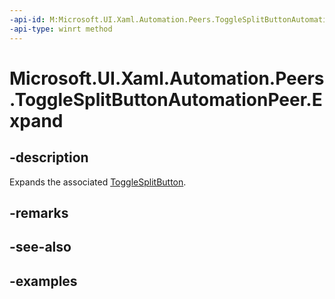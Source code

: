 ```yaml
---
-api-id: M:Microsoft.UI.Xaml.Automation.Peers.ToggleSplitButtonAutomationPeer.Expand
-api-type: winrt method
---
```


# Microsoft.UI.Xaml.Automation.Peers.ToggleSplitButtonAutomationPeer.Expand

## -description

Expands the associated [ToggleSplitButton](../microsoft.ui.xaml.controls/togglesplitbutton.md).

## -remarks

## -see-also

## -examples
